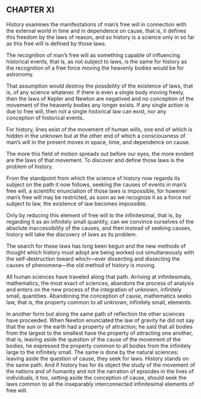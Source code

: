 ## CHAPTER XI

History examines the manifestations of man’s free will in connection
with the external world in time and in dependence on cause, that is, it
defines this freedom by the laws of reason, and so history is a science
only in so far as this free will is defined by those laws.

The recognition of man’s free will as something capable of influencing
historical events, that is, as not subject to laws, is the same for
history as the recognition of a free force moving the heavenly bodies
would be for astronomy.

That assumption would destroy the possibility of the existence of laws,
that is, of any science whatever. If there is even a single body
moving freely, then the laws of Kepler and Newton are negatived and no
conception of the movement of the heavenly bodies any longer exists. If
any single action is due to free will, then not a single historical law
can exist, nor any conception of historical events.

For history, lines exist of the movement of human wills, one end
of which is hidden in the unknown but at the other end of which a
consciousness of man’s will in the present moves in space, time, and
dependence on cause.

The more this field of motion spreads out before our eyes, the more
evident are the laws of that movement. To discover and define those laws
is the problem of history.

From the standpoint from which the science of history now regards its
subject on the path it now follows, seeking the causes of events in
man’s free will, a scientific enunciation of those laws is impossible,
for however man’s free will may be restricted, as soon as we recognize
it as a force not subject to law, the existence of law becomes
impossible.

Only by reducing this element of free will to the infinitesimal, that
is, by regarding it as an infinitely small quantity, can we convince
ourselves of the absolute inaccessibility of the causes, and then
instead of seeking causes, history will take the discovery of laws as
its problem.

The search for these laws has long been begun and the new methods of
thought which history must adopt are being worked out simultaneously
with the self-destruction toward which—ever dissecting and dissecting
the causes of phenomena—the old method of history is moving.

All human sciences have traveled along that path. Arriving at
infinitesimals, mathematics, the most exact of sciences, abandons the
process of analysis and enters on the new process of the integration
of unknown, infinitely small, quantities. Abandoning the conception
of cause, mathematics seeks law, that is, the property common to all
unknown, infinitely small, elements.

In another form but along the same path of reflection the other sciences
have proceeded. When Newton enunciated the law of gravity he did not say
that the sun or the earth had a property of attraction; he said that all
bodies from the largest to the smallest have the property of attracting
one another, that is, leaving aside the question of the cause of the
movement of the bodies, he expressed the property common to all bodies
from the infinitely large to the infinitely small. The same is done by
the natural sciences: leaving aside the question of cause, they seek for
laws. History stands on the same path. And if history has for its object
the study of the movement of the nations and of humanity and not the
narration of episodes in the lives of individuals, it too, setting
aside the conception of cause, should seek the laws common to all the
inseparably interconnected infinitesimal elements of free will.





